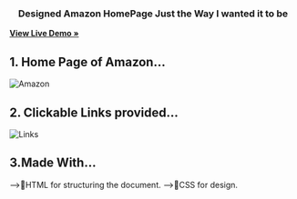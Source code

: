 <p align="center">

 <h3 align="center">Designed Amazon HomePage Just the Way I wanted it to be</h3>
<a href="https://my-amazon-jet.vercel.app/"><strong>View Live Demo »</strong></a>
</p>

## 1. Home Page of Amazon...
![Amazon](https://github.com/Sata-hash/ShopForYou/assets/142712421/24a080f7-22bc-4389-8aa5-eb0b19dcd7cf)

## 2. Clickable Links provided...
![Links](https://github.com/Sata-hash/ShopForYou/assets/142712421/e6c75cb7-94e6-4245-9de2-43d201e82612)

## 3.Made With...
-->🚀️HTML for structuring the document.
-->💎️CSS for design.



